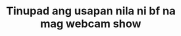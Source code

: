 ---
layout: post
title: Tinupad ang usapan nila ni bf na mag webcam show
duration: '07:42'
view: 135
rate: 2
video: 'https://flashservice.xvideos.com/embedframe/27623625'
category: 
 - pinay
 - student
 - pov
 - beautiful
tags: 
 - pinay-sex
 - nagparaos
 - webcam
 - show
 - nene
 - jackpot
priority: 0.9
changefreq: daily
---